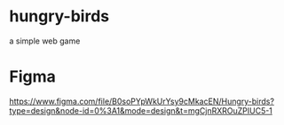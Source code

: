 # hungry-birds
a simple web game 
# Figma
https://www.figma.com/file/B0soPYpWkUrYsy9cMkacEN/Hungry-birds?type=design&node-id=0%3A1&mode=design&t=mgCjnRXROuZPIUC5-1
